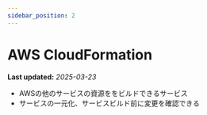 ```yaml
---
sidebar_position: 2
---
```


# AWS CloudFormation

**Last updated:** _2025-03-23_

- AWSの他のサービスの資源ををビルドできるサービス
- サービスの一元化、サービスビルド前に変更を確認できる
